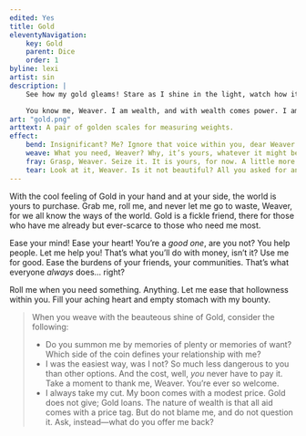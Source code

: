 ```yaml
---
edited: Yes
title: Gold
eleventyNavigation:
    key: Gold
    parent: Dice
    order: 1
byline: lexi
artist: sin
description: |
    See how my gold gleams! Stare as I shine in the light, watch how it plays on every lovingly crafted pip upon my surface, the gently rounded corners and firm edges. An unfairly balanced die? Me? Never, Weaver[#Lexi: A note that this is an unusual capitalization of weaver; the Gold Die uses it as a form of direct address. We might still want to remove that capitalization]! Would I lie to you?

    You know me, Weaver. I am wealth, and with wealth comes power. I am here to give you what you need, what you *deserve*. Let us spend, let us buy! Put behind you those memories of going to sleep hungry, of looking longingly at what you cannot have.
art: "gold.png"
arttext: A pair of golden scales for measuring weights.
effect:
    bend: Insignificant? Me? Ignore that voice within you, dear Weaver! Put those ascetic virtues from your mind. You committed when you rolled me. Come! A coin of shining metal in your palm to ease your mind. Take me up, and roll again! Think of what riches await. 
    weave: What you need, Weaver? Why, it’s yours, whatever it might be. Finding it is no obstacle to me, to us. Know that when you need it, where you need it, it is ready for the taking by you and you alone. Who ever said, Weaver, that there’s no such thing as something for nothing? And at one-in-three odds, Weaver! Such easy profit. Perhaps you’re on a lucky streak? We could go again and find out. 
    fray: Grasp, Weaver. Seize it. It is yours, for now. A little more than you asked, hmm? A little better, is it not? Have I not outdone myself? Of course, I’ll need to take a little more back for myself, naturally, before we’re through here. It’s just how the system works. If my price seems steep, well, a modest loan is easily in reach. You already rolled me just now, what’s one or two more times? Is your lot, Weaver, not to weave? 
    tear: Look at it, Weaver. Is it not beautiful? All you asked for and more, a bounty fit for royalty. It’s yours. Take it! I ask nothing in return... from you. It is paid for, as all great things in life are, by the poor. The weak, the marginalized, the helpless, the hungry. It’s not your fault, dear Weaver, nor mine either. It is just the way of things. If we hadn’t taken it, someone else would have. You’ll just have to make good use of it, won’t you? Otherwise they suffer for naught. 
---
```


With the cool feeling of Gold in your hand and at your side, the world is yours to purchase. Grab me, roll me, and never let me go to waste, Weaver, for we all know the ways of the world. Gold is a fickle friend, there for those who have me already but ever-scarce to those who need me most.

Ease your mind! Ease your heart! You’re a *good one*, are you not? You help people. Let me help you! That’s what you’ll do with money, isn’t it? Use me for good. Ease the burdens of your friends, your communities. That’s what everyone *always* does... right?

Roll me when you need something. Anything. Let me ease that hollowness within you. Fill your aching heart and empty stomach with my bounty.

> When you weave with the beauteous shine of Gold, consider the following:
> - Do you summon me by memories of plenty or memories of want? Which side of the coin defines your relationship with me?
> - I was the easiest way, was I not? So much less dangerous to you than other options. And the cost, well, *you* never have to pay it. Take a moment to thank me, Weaver. You’re ever so welcome.
> - I always take my cut. My boon comes with a modest price. Gold does not give; Gold loans. The nature of wealth is that all aid comes with a price tag. But do not blame me, and do not question it. Ask, instead—what do you offer me back?

